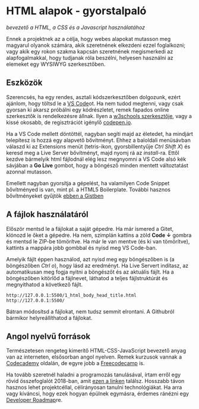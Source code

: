 # HTML alapok - gyorstalpaló

_bevezető a HTML, a CSS és a Javascript használatához_

Ennek a projektnek az a célja, hogy webes alapokat mutasson meg magyarul olyanok számára, akik szeretnének elkezdeni ezzel foglalkozni; vagy akik egy rokon szakma kapcsán szeretnének megismerkedi az alapfogalmakkal, hogy tudjanak róla beszélni, helyesen használni az elemeket egy WYSIWYG szerkesztőben.

## Eszközök

Szerencsés, ha egy rendes, asztali kódszerkesztőben dolgozunk, ezért ajánlom, hogy töltsd le a [VS Code](https://code.visualstudio.com/download)ot. Ha nem tudod megtenni, vagy csak gyorsan ki akarsz próbálni egy kódrészletet, remek fapados online szerkesztők is rendelkezésre állnak. Ilyen a [w3schools szerkesztője](https://www.w3schools.com/js/tryit.asp?filename=tryjs_whereto), vagy a kissé okosabb, de regisztrációt igénylő [codepen.io](https://codepen.io/rcyou/pen/QEObEk/).

Ha a VS Code mellett döntöttél, nagyban segíti majd az életedet, ha mindjárt telepítesz is hozzá egy alapvető bővítményt. Ehhez a baloldali menüsávban válaszd ki az Extensions menüt (tetris-ikon, gyorsbillentyűje _Ctrl Shift X_) és keresd meg a Live Server bővítményt, majd nyomj rá az _install_-ra.
Ettől kezdve bármelyik html fájlodnál elég lesz megnyomni a VS Code alsó kék sávjában a __Go Live__ gombot, hogy a böngésző minden mentett változtatást azonnal mutasson.

Emellett nagyban gyorsítja a gépelést, ha valamilyen Code Snippet bővítményed is van, mint pl. a HTML5 Boilerplate. További hasznos bővítményeket gyűjtök [ebben a Gistben](https://gist.github.com/somahargitai/486d9d747d9922cede777e319e124d0c)


## A fájlok használatáról

Először mentsd le a fájlokat a saját gépedre. Ha már ismered a Gitet, klónozd le őket a gépedre. Ha nem, szimplán kattins a zöld __Code ↓__ gombra és mentsd le ZIP-be tömörítve.
Ha már le van mentve (és ki van tömörítve), kattints a mappára jobb gombbal és nyisd meg VS Code-ban.

Amelyik fájlt éppen használod, azt nyisd meg egy böngészőben is (a böngészőben _Ctrl o_), hogy lásd az eredményt. Ha Live Servert indítasz, az automatikusan meg fogja nyitni a böngészőt és az aktuális fájlt. Ha a böngészőben kitörlőd a fájlnevet, láthatod a teljes fájlstruktúrát és megnyithatod a következő fájlt.

``` http://127.0.0.1:5500/1_html_body_head_title.html ```
``` http://127.0.0.1:5500/ ```

Bátran módosítsd a fájlokat, nem tudsz semmit elrontani. A Githubról bármikor helyreállíthatod a fájlokat.

## Angol nyelvű források

Természetesen rengeteg kimerítő HTML-CSS-JavaScript bevezető anyag van az interneten, elsősorban angol nyelven. Remek kurzusok vannak a [Codecademy](https://www.codecademy.com/learn/learn-html) oldalán, de egyre jobb a [Freecodecamp](https://www.freecodecamp.org/learn/responsive-web-design/#basic-html-and-html5) is.

Ha tovább szeretnél haladni a programozás tanulásával, írtam erről egy rövid összefoglalót 2018-ban, amit [ezen a linken](https://gist.github.com/somahargitai/746e8b2bd011f185d11a302b9380ba72) találsz. Hosszabb távon hasznos lehet projektcéllal, célirányosan tanulni technológiákat. Ha arra vagy kíváncsi, hogy ezek hogyan épülnek egymásra, érdemes ránézni egy [Developer Roadmap](https://www.w3schools.com/whatis/)re.


